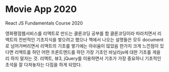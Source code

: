 # Movie App 2020

React JS Fundamentals Course 2020

영화평점웹서비스를 리액트로 만드는 클론코딩 공부를 함
클론코딩이라 따라치면서 리액트의 전반적인 기초지식을 쌓으려고 했으나
책에서 나오는 설명들은 모두 document로 넘어가버리면서 리액트의 기초를 쌓기에는 아쉬움이 많았음
한가지 크게 느낀점이 있다면 리액트를 하던 어떤 프론트엔드를 하던 가장 기초인 바닐라js에 대한 기초를 게을리 하지 말자는 것.
리액트, 뷰3, jQuery를 이용하면서 기초가 가장 중요하니 기초적인 초석을 잘 다져놓자는 다짐을 하게 되었다.

